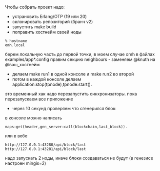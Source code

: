 Чтобы собрать проект надо:

- устрановить Erlang/OTP (19 или 20)
- склонировать репозиторий (бранч v2)
- запустить make build
- поправить хостнейм своей ноды

```
% hostname
omh.local
```

берем локальную часть до первой точки, в моем случае omh
в файлах examples/app*.config правим секцию neighbours - заменяем @knuth на @ваш_хостнейм

- делаем make run1 в одной консоле и make run2 во второй
- потом в каждой консоле делаем application:stop(tpnode),tpnode:start().

это временный хак
надо перезапустить синхронизаторы. пока перезапускаем все приложение

- через 10 секунд проверяем что сгенерился блок: 

в консоле можно написать 

```
maps:get(header,gen_server:call(blockchain,last_block)).
```

или в вебе

```
http://127.0.0.1:43280/api/block/last
http://127.0.0.1:43281/api/block/last
```

надо запускать 2 ноды, иначе блоки создаваться не будут (в генезисе настроен mingis=2)

